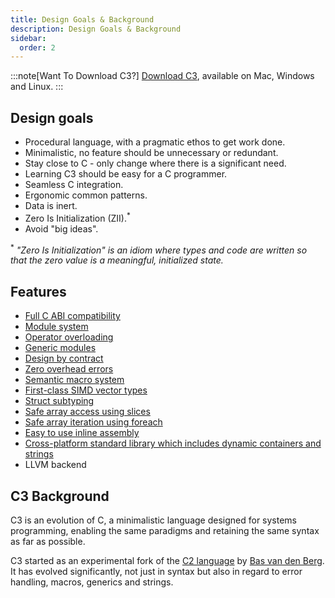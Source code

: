 ```yaml
---
title: Design Goals & Background
description: Design Goals & Background
sidebar:
  order: 2
---
```


:::note[Want To Download C3?]
[Download C3](/getting-started/prebuilt-binaries/), available on Mac, Windows and Linux.
:::

## Design goals

- Procedural language, with a pragmatic ethos to get work done.
- Minimalistic, no feature should be unnecessary or redundant.
- Stay close to C - only change where there is a significant need.
- Learning C3 should be easy for a C programmer.
- Seamless C integration.
- Ergonomic common patterns.
- Data is inert.
- Zero Is Initialization (ZII).<sup>*</sup>
- Avoid "big ideas".

<sup>*</sup> *"Zero Is Initialization" is an idiom where types and code
are written so that the zero value is a meaningful, initialized
state.*

## Features

- [Full C ABI compatibility](/language-common/cinterop/)
- [Module system](/language-fundamentals/modules/) 
- [Operator overloading](/generic-programming/operator-overloading/)
- [Generic modules](/generic-programming/generics/)
- [Design by contract](/language-common/contracts/)
- [Zero overhead errors](/language-common/optionals-essential/#what-is-an-optional)
- [Semantic macro system](/generic-programming/macros/)
- [First-class SIMD vector types](/language-common/vectors/)
- [Struct subtyping](/language-overview/types/#struct-subtyping)
- [Safe array access using slices](/language-common/arrays/#slice)
- [Safe array iteration using foreach](/language-common/arrays/#iteration-over-arrays)
- [Easy to use inline assembly](/misc-advanced/asm/)
- [Cross-platform standard library which includes dynamic containers and strings](/standard-library/)
- LLVM backend

## C3 Background

C3 is an evolution of C, a minimalistic language designed for systems 
programming, enabling the same paradigms and retaining the same syntax 
as far as possible.

C3 started as an experimental fork of the [C2 language](http://www.c2lang.org/) 
by [Bas van den Berg](https://github.com/bvdberg). 
It has evolved significantly, not just in syntax but also 
in regard to error handling, macros, generics and strings.

